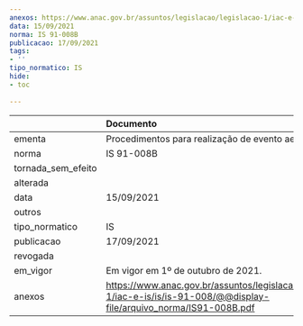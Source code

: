 ```yaml
---
anexos: https://www.anac.gov.br/assuntos/legislacao/legislacao-1/iac-e-is/is/is-91-008/@@display-file/arquivo_norma/IS91-008B.pdf
data: 15/09/2021
norma: IS 91-008B
publicacao: 17/09/2021
tags:
- ''
tipo_normatico: IS
hide: 
- toc 
 
---
```


|                    | Documento                                                                                                                 |
|:-------------------|:--------------------------------------------------------------------------------------------------------------------------|
| ementa             | Procedimentos para realização de evento aeronáutico.                                                                      |
| norma              | IS 91-008B                                                                                                                |
| tornada_sem_efeito |                                                                                                                           |
| alterada           |                                                                                                                           |
| data               | 15/09/2021                                                                                                                |
| outros             |                                                                                                                           |
| tipo_normatico     | IS                                                                                                                        |
| publicacao         | 17/09/2021                                                                                                                |
| revogada           |                                                                                                                           |
| em_vigor           | Em vigor em 1º de outubro de 2021.                                                                                        |
| anexos             | https://www.anac.gov.br/assuntos/legislacao/legislacao-1/iac-e-is/is/is-91-008/@@display-file/arquivo_norma/IS91-008B.pdf |
